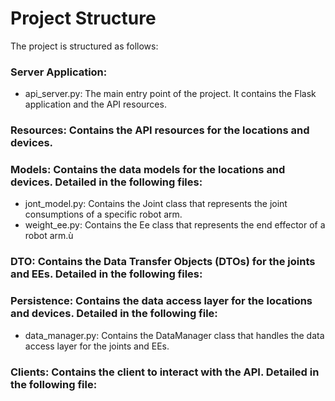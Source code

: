 # Project Structure

The project is structured as follows:

### Server Application:

- api_server.py: The main entry point of the project. It contains the Flask application and the API resources.

### Resources: Contains the API resources for the locations and devices.

### Models: Contains the data models for the locations and devices. Detailed in the following files:

- jont_model.py: Contains the Joint class that represents the joint consumptions of a specific robot arm.
- weight_ee.py: Contains the Ee class that represents the end effector of a robot arm.ù

### DTO: Contains the Data Transfer Objects (DTOs) for the joints and EEs. Detailed in the following files:

### Persistence: Contains the data access layer for the locations and devices. Detailed in the following file:

- data_manager.py: Contains the DataManager class that handles the data access layer for the joints and EEs.

### Clients: Contains the client to interact with the API. Detailed in the following file:
